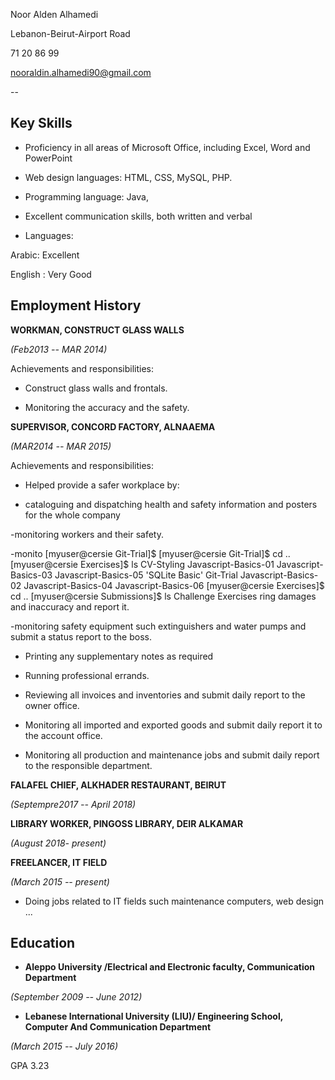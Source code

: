Noor Alden Alhamedi

Lebanon-Beirut-Airport Road

71 20 86 99

nooraldin.alhamedi90@gmail.com

--

Key Skills
----------

-   Proficiency in all areas of Microsoft Office, including Excel, Word and PowerPoint

-   Web design languages: HTML, CSS, MySQL, PHP.

-   Programming language: Java,

-   Excellent communication skills, both written and verbal

-   Languages:

Arabic: Excellent

English : Very Good

Employment History
------------------

**WORKMAN, CONSTRUCT GLASS WALLS**

*(Feb2013 -- MAR 2014)*

Achievements and responsibilities:

-   Construct glass walls and frontals.

-   Monitoring the accuracy and the safety.

**SUPERVISOR, CONCORD FACTORY, ALNAAEMA**

*(MAR2014 -- MAR 2015)*

Achievements and responsibilities:

-   Helped provide a safer workplace by:

- cataloguing and dispatching health and safety information and posters for the whole company

-monitoring workers and their safety.

-monito
[myuser@cersie Git-Trial]$ 
[myuser@cersie Git-Trial]$ cd ..
[myuser@cersie Exercises]$ ls
 CV-Styling   Javascript-Basics-01   Javascript-Basics-03   Javascript-Basics-05  'SQLite Basic'
 Git-Trial    Javascript-Basics-02   Javascript-Basics-04   Javascript-Basics-06
[myuser@cersie Exercises]$ cd ..
[myuser@cersie Submissions]$ ls
Challenge  Exercises
ring damages and inaccuracy and report it.

-monitoring safety equipment such extinguishers and water pumps and submit a status report to the boss.

-   Printing any supplementary notes as required

-   Running professional errands.

-   Reviewing all invoices and inventories and submit daily report to the owner office.

-   Monitoring all imported and exported goods and submit daily report it to the account office.

-   Monitoring all production and maintenance jobs and submit daily report to the responsible department.

**FALAFEL CHIEF, ALKHADER RESTAURANT, BEIRUT**

*(Septempre2017 -- April 2018)*

**LIBRARY WORKER, PINGOSS LIBRARY, DEIR ALKAMAR**

*(August 2018- present)*

**FREELANCER, IT FIELD**

*(March 2015 -- present)*

-   Doing jobs related to IT fields such maintenance computers, web design ...

Education
---------

-   **Aleppo University /Electrical and Electronic faculty, Communication Department**

*(September 2009 -- June 2012)*

-   **Lebanese International University (LIU)/ Engineering School, Computer And Communication Department**

*(March 2015 -- July 2016)*

GPA 3.23

